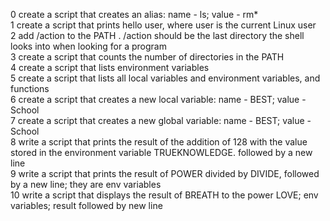 0 create a script that creates an alias: name - ls; value - rm\*  
1 create a script that prints hello user, where user is the current Linux user  
2 add /action to the PATH . /action should be the last directory the shell looks into when looking for a program  
3 create a script that counts the number of directories in the PATH  
4 create a script that lists environment variables  
5 create a script that lists all local variables and environment variables, and functions  
6 create a script that creates a new local variable: name - BEST; value - School  
7 create a script that creates a new global variable: name - BEST; value - School  
8 write a script that prints the result of the addition of 128 with the value stored in the environment variable TRUEKNOWLEDGE. followed by a new line  
9 write a script that prints the result of POWER divided by DIVIDE, followed by a new line; they are env variables  
10 write a script that displays the result of BREATH to the power LOVE; env variables; result followed by new line  
